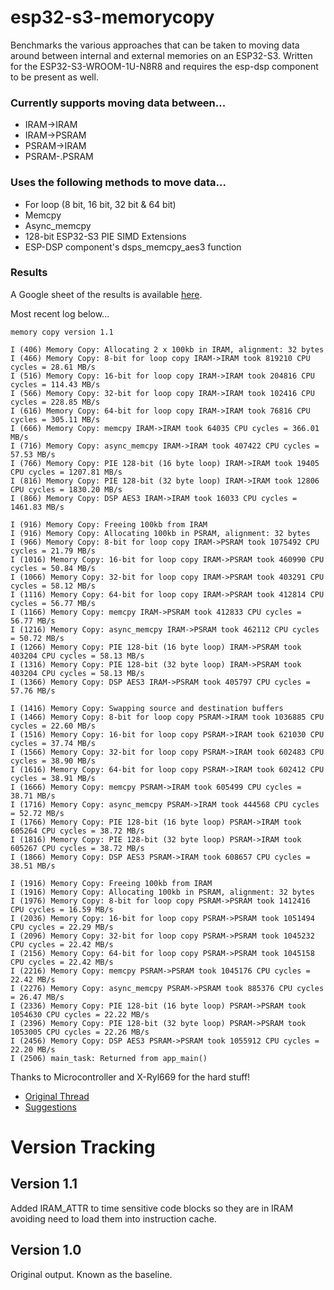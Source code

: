# esp32-s3-memorycopy
Benchmarks the various approaches that can be taken to moving data around between internal and external memories on an ESP32-S3. 
Written for the ESP32-S3-WROOM-1U-N8R8 and requires the esp-dsp component to be present as well.

### Currently supports moving data between...
+ IRAM->IRAM
+ IRAM->PSRAM
+ PSRAM->IRAM
+ PSRAM-.PSRAM

### Uses the following methods to move data...

+ For loop (8 bit, 16 bit, 32 bit & 64 bit)
+ Memcpy
+ Async_memcpy
+ 128-bit ESP32-S3 PIE SIMD Extensions
+ ESP-DSP component's dsps_memcpy_aes3 function

### Results
A Google sheet of the results is available
[here](https://docs.google.com/spreadsheets/d/1A9UKdOb0QqLGQVSIru1gydPLEyCpcejhV0q_KI-OJMs/edit?usp=sharing).

Most recent log below...

```
memory copy version 1.1

I (406) Memory Copy: Allocating 2 x 100kb in IRAM, alignment: 32 bytes
I (466) Memory Copy: 8-bit for loop copy IRAM->IRAM took 819210 CPU cycles = 28.61 MB/s
I (516) Memory Copy: 16-bit for loop copy IRAM->IRAM took 204816 CPU cycles = 114.43 MB/s
I (566) Memory Copy: 32-bit for loop copy IRAM->IRAM took 102416 CPU cycles = 228.85 MB/s
I (616) Memory Copy: 64-bit for loop copy IRAM->IRAM took 76816 CPU cycles = 305.11 MB/s
I (666) Memory Copy: memcpy IRAM->IRAM took 64035 CPU cycles = 366.01 MB/s
I (716) Memory Copy: async_memcpy IRAM->IRAM took 407422 CPU cycles = 57.53 MB/s
I (766) Memory Copy: PIE 128-bit (16 byte loop) IRAM->IRAM took 19405 CPU cycles = 1207.81 MB/s
I (816) Memory Copy: PIE 128-bit (32 byte loop) IRAM->IRAM took 12806 CPU cycles = 1830.20 MB/s
I (866) Memory Copy: DSP AES3 IRAM->IRAM took 16033 CPU cycles = 1461.83 MB/s

I (916) Memory Copy: Freeing 100kb from IRAM
I (916) Memory Copy: Allocating 100kb in PSRAM, alignment: 32 bytes
I (966) Memory Copy: 8-bit for loop copy IRAM->PSRAM took 1075492 CPU cycles = 21.79 MB/s
I (1016) Memory Copy: 16-bit for loop copy IRAM->PSRAM took 460990 CPU cycles = 50.84 MB/s
I (1066) Memory Copy: 32-bit for loop copy IRAM->PSRAM took 403291 CPU cycles = 58.12 MB/s
I (1116) Memory Copy: 64-bit for loop copy IRAM->PSRAM took 412814 CPU cycles = 56.77 MB/s
I (1166) Memory Copy: memcpy IRAM->PSRAM took 412833 CPU cycles = 56.77 MB/s
I (1216) Memory Copy: async_memcpy IRAM->PSRAM took 462112 CPU cycles = 50.72 MB/s
I (1266) Memory Copy: PIE 128-bit (16 byte loop) IRAM->PSRAM took 403204 CPU cycles = 58.13 MB/s
I (1316) Memory Copy: PIE 128-bit (32 byte loop) IRAM->PSRAM took 403204 CPU cycles = 58.13 MB/s
I (1366) Memory Copy: DSP AES3 IRAM->PSRAM took 405797 CPU cycles = 57.76 MB/s

I (1416) Memory Copy: Swapping source and destination buffers
I (1466) Memory Copy: 8-bit for loop copy PSRAM->IRAM took 1036885 CPU cycles = 22.60 MB/s
I (1516) Memory Copy: 16-bit for loop copy PSRAM->IRAM took 621030 CPU cycles = 37.74 MB/s
I (1566) Memory Copy: 32-bit for loop copy PSRAM->IRAM took 602483 CPU cycles = 38.90 MB/s
I (1616) Memory Copy: 64-bit for loop copy PSRAM->IRAM took 602412 CPU cycles = 38.91 MB/s
I (1666) Memory Copy: memcpy PSRAM->IRAM took 605499 CPU cycles = 38.71 MB/s
I (1716) Memory Copy: async_memcpy PSRAM->IRAM took 444568 CPU cycles = 52.72 MB/s
I (1766) Memory Copy: PIE 128-bit (16 byte loop) PSRAM->IRAM took 605264 CPU cycles = 38.72 MB/s
I (1816) Memory Copy: PIE 128-bit (32 byte loop) PSRAM->IRAM took 605267 CPU cycles = 38.72 MB/s
I (1866) Memory Copy: DSP AES3 PSRAM->IRAM took 608657 CPU cycles = 38.51 MB/s

I (1916) Memory Copy: Freeing 100kb from IRAM
I (1916) Memory Copy: Allocating 100kb in PSRAM, alignment: 32 bytes
I (1976) Memory Copy: 8-bit for loop copy PSRAM->PSRAM took 1412416 CPU cycles = 16.59 MB/s
I (2036) Memory Copy: 16-bit for loop copy PSRAM->PSRAM took 1051494 CPU cycles = 22.29 MB/s
I (2096) Memory Copy: 32-bit for loop copy PSRAM->PSRAM took 1045232 CPU cycles = 22.42 MB/s
I (2156) Memory Copy: 64-bit for loop copy PSRAM->PSRAM took 1045158 CPU cycles = 22.42 MB/s
I (2216) Memory Copy: memcpy PSRAM->PSRAM took 1045176 CPU cycles = 22.42 MB/s
I (2276) Memory Copy: async_memcpy PSRAM->PSRAM took 885376 CPU cycles = 26.47 MB/s
I (2336) Memory Copy: PIE 128-bit (16 byte loop) PSRAM->PSRAM took 1054630 CPU cycles = 22.22 MB/s
I (2396) Memory Copy: PIE 128-bit (32 byte loop) PSRAM->PSRAM took 1053005 CPU cycles = 22.26 MB/s
I (2456) Memory Copy: DSP AES3 PSRAM->PSRAM took 1055912 CPU cycles = 22.20 MB/s
I (2506) main_task: Returned from app_main()
```

Thanks to Microcontroller and X-Ryl669 for the hard stuff!
+ [Original Thread](https://www.esp32.com/viewtopic.php?f=13&t=36808&sid=9af3e432eb4843d96437bc07485415c8)
+ [Suggestions](https://github.com/project-x51/esp32-s3-memorycopy/issues/2)


# Version Tracking
## Version 1.1
Added IRAM_ATTR to time sensitive code blocks so they are in IRAM avoiding need to load them into instruction cache.

## Version 1.0
Original output. Known as the baseline.

